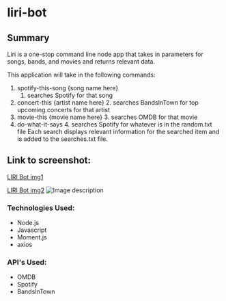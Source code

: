# liri-bot

## Summary
Liri is a one-stop command line node app that takes in parameters for songs, bands, and movies and returns relevant data.

This application will take in the following commands:

1. spotify-this-song {song name here}
    1.  searches Spotify for that song
2. concert-this {artist name here}
    2.  searches BandsInTown for top upcoming concerts for that artist
3. movie-this {movie name here}
    3.  searches OMDB for that movie
4. do-what-it-says
    4.  searches Spotify for whatever is in the random.txt file
Each search displays relevant information for the searched item and is added to the searches.txt file.

## Link to screenshot:
[LIRI Bot img1](https://gyazo.com/050c4f5571381ad252d63f2d466219b0)


[LIRI Bot img2](https://gyazo.com/03b99a8cfb4376868b21870ed71bb440)
![Image description](https://gyazo.com/03b99a8cfb4376868b21870ed71bb440)
### Technologies Used:
* Node.js
* Javascript
* Moment.js
* axios

### API's Used:
* OMDB
* Spotify
* BandsInTown
